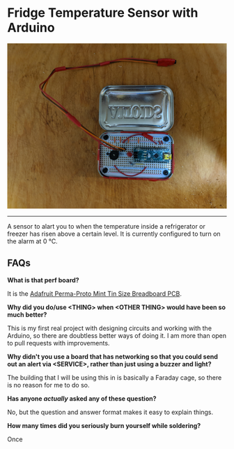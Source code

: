 # Fridge Temperature Sensor with Arduino

![Crudely Made Example of the Sensor](README_Files/Final_Picture.jpg)

---
A sensor to alart you to when the temperature inside a refrigerator or freezer has risen above a certain level.  It is currently configured to turn on the alarm at 0 °C.

## FAQs

**What is that perf board?**

It is the [Adafruit Perma-Proto Mint Tin Size Breadboard PCB](https://www.adafruit.com/product/723).

**Why did you do/use \<THING\> when \<OTHER THING\> would have been so much better?**

This is my first real project with designing circuits and working with the Arduino, so there are doubtless better ways of doing it.  I am more than open to pull requests with improvements.

**Why didn't you use a board that has networking so that you could send out an alert via \<SERVICE\>, rather than just using a buzzer and light?**

The building that I will be using this in is basically a Faraday cage, so there is no reason for me to do so.

**Has anyone _actually_ asked any of these question?**

No, but the question and answer format makes it easy to explain things.

**How many times did you seriously burn yourself while soldering?**

Once

